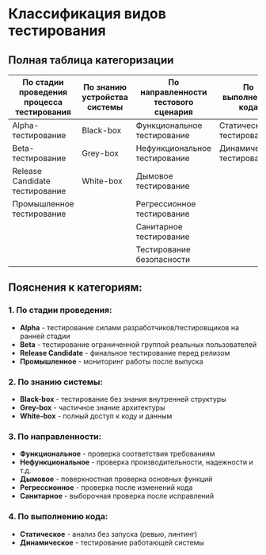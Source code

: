 # Классификация видов тестирования

## Полная таблица категоризации

| По стадии проведения процесса тестирования | По знанию устройства системы | По направленности тестового сценария | По выполнению кода |
|--------------------------------------------|------------------------------|--------------------------------------|--------------------|
| Alpha-тестирование                         | Black-box                    | Функциональное тестирование          | Статическое тестирование |
| Beta-тестирование                          | Grey-box                     | Нефункциональное тестирование        | Динамическое тестирование |
| Release Candidate тестирование             | White-box                    | Дымовое тестирование                 |                    |
| Промышленное тестирование                  |                              | Регрессионное тестирование           |                    |
|                                            |                              | Санитарное тестирование              |                    |
|                                            |                              | Тестирование безопасности            |                    |

## Пояснения к категориям:

### 1. По стадии проведения:
- **Alpha** - тестирование силами разработчиков/тестировщиков на ранней стадии
- **Beta** - тестирование ограниченной группой реальных пользователей
- **Release Candidate** - финальное тестирование перед релизом
- **Промышленное** - мониторинг работы после выпуска

### 2. По знанию системы:
- **Black-box** - тестирование без знания внутренней структуры
- **Grey-box** - частичное знание архитектуры
- **White-box** - полный доступ к коду и данным

### 3. По направленности:
- **Функциональное** - проверка соответствия требованиям
- **Нефункциональное** - проверка производительности, надежности и т.д.
- **Дымовое** - поверхностная проверка основных функций
- **Регрессионное** - проверка после изменений кода
- **Санитарное** - выборочная проверка после исправлений

### 4. По выполнению кода:
- **Статическое** - анализ без запуска (ревью, линтинг)
- **Динамическое** - тестирование работающей системы